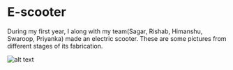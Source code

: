 # E-scooter
During my first year, I along with my team(Sagar, Rishab, Himanshu, Swaroop, Priyanka) made an electric scooter. These are some pictures from different stages of its fabrication.

![alt text](https://github.com/4rrow/E-scooter/blob/main/images/1.jpeg?raw=true)
